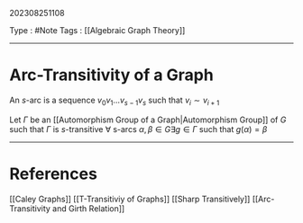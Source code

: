 202308251108

Type : #Note
Tags : [[Algebraic Graph Theory]]

---
# Arc-Transitivity of a Graph
An $s$-arc is a sequence $v_{0}v_{1}\dots v_{s-1}v_{s}$ such that $v_{i}\sim v_{i+1}$

Let $\Gamma$ be an [[Automorphism Group of a Graph|Automorphism Group]] of $G$ such that $\Gamma$ is $s$-transitive $\forall$ s-arcs
$\alpha,\beta\in G\exists g\in\Gamma$ such that $g(\alpha)=\beta$

---
# References
[[Caley Graphs]]
[[T-Transitiviy of Graphs]]
[[Sharp Transitively]]
[[Arc-Transitivity and Girth Relation]]